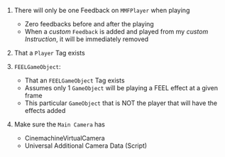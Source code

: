 1. There will only be one Feedback on `MMFPlayer` when playing
	* Zero feedbacks before and after the playing
	* When a _custom_ `Feedback` is added and played from my _custom Instruction_, it will be immediately removed

2. That a `Player` Tag exists 

3. `FEELGameObject`:
	* That an `FEELGameObject` Tag exists
	* Assumes only 1 `GameObject` will be playing a FEEL effect at a given frame
	* This particular `GameObject` that is NOT the player that will have the effects added

4. Make sure the `Main Camera` has
	* CinemachineVirtualCamera
	* Universal Additional Camera Data (Script)

